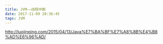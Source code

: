 ```yaml
---
title: JVM——线程中断
date: 2017-11-09 20:36:45
tags: JVM
---
```



http://luojinping.com/2015/04/13/Java%E7%BA%BF%E7%A8%8B%E4%B8%AD%E6%96%AD/